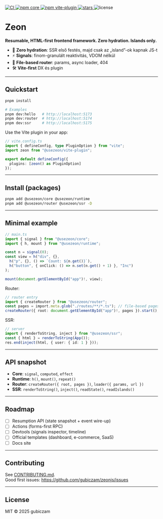 <p align="left">
  <a href="https://github.com/gubiczam/zeonjs/actions">
    <img alt="CI" src="https://img.shields.io/github/actions/workflow/status/gubiczam/zeonjs/ci.yml?branch=main">
  </a>
  <a href="https://www.npmjs.com/package/@usezeon/core">
    <img alt="npm core" src="https://img.shields.io/npm/v/@usezeon/core?label=core">
  </a>
  <a href="https://www.npmjs.com/package/@usezeon/vite-plugin">
    <img alt="npm vite-plugin" src="https://img.shields.io/npm/v/@usezeon/vite-plugin?label=vite-plugin">
  </a>
  <a href="https://github.com/gubiczam/zeonjs/stargazers">
    <img alt="stars" src="https://img.shields.io/github/stars/gubiczam/zeonjs">
  </a>
  <img alt="license" src="https://img.shields.io/badge/license-MIT-blue">
</p>

# Zeon

**Resumable, HTML-first frontend framework. Zero hydration. Islands only.**

- 🚀 **Zero hydration**: SSR első festés, majd csak az „island”-ok kapnak JS-t  
- ⚡ **Signals**: finom-granulált reaktivitás, VDOM nélkül  
- 📁 **File-based router**: params, async loader, 404  
- 🛠️ **Vite-first** DX és plugin

---

## Quickstart

```bash
pnpm install

# Examples
pnpm dev:hello   # http://localhost:5173
pnpm dev:router  # http://localhost:5174
pnpm dev:ssr     # http://localhost:5175
```

Use the Vite plugin in your app:

```ts
// vite.config.ts
import { defineConfig, type PluginOption } from "vite";
import zeon from "@usezeon/vite-plugin";

export default defineConfig({
  plugins: [zeon() as PluginOption]
});
```

---

## Install (packages)

```bash
pnpm add @usezeon/core @usezeon/runtime
pnpm add @usezeon/router @usezeon/ssr -D
```

---

## Minimal example

```ts
// main.ts
import { signal } from "@usezeon/core";
import { h, mount } from "@usezeon/runtime";

const n = signal(0);
const view = h("div", {},
  h("p", {}, () => `Count: ${n.get()}`),
  h("button", { onClick: () => n.set(n.get() + 1) }, "Inc")
);

mount(document.getElementById("app")!, view);
```

Router:

```ts
// router entry
import { createRouter } from "@usezeon/router";
const pages = import.meta.glob("./routes/**/*.ts"); // file-based pages
createRouter({ root: document.getElementById("app")!, pages }).start();
```

SSR:

```ts
// server
import { renderToString, inject } from "@usezeon/ssr";
const { html } = renderToString(App());
res.end(inject(html, { user: { id: 1 } }));
```

---

## API snapshot

- **Core**: `signal`, `computed`, `effect`
- **Runtime**: `h()`, `mount()`, `repeat()`
- **Router**: `createRouter({ root, pages })`, `loader({ params, url })`
- **SSR**: `renderToString()`, `inject()`, `readState()`, `readIslands()`

---

## Roadmap

- [ ] Resumption API (state snapshot + event wire-up)
- [ ] Actions (forms-first RPC)
- [ ] Devtools (signals inspector, timeline)
- [ ] Official templates (dashboard, e-commerce, SaaS)
- [ ] Docs site

---

## Contributing

See [CONTRIBUTING.md](./CONTRIBUTING.md).  
Good first issues: <https://github.com/gubiczam/zeonjs/issues>

---

## License

MIT © 2025 gubiczam
